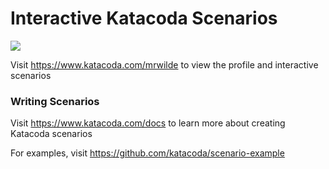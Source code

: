 # Interactive Katacoda Scenarios

[![](http://shields.katacoda.com/katacoda/mrwilde/count.svg)](https://www.katacoda.com/mrwilde "Get your profile on Katacoda.com")

Visit https://www.katacoda.com/mrwilde to view the profile and interactive scenarios

### Writing Scenarios
Visit https://www.katacoda.com/docs to learn more about creating Katacoda scenarios

For examples, visit https://github.com/katacoda/scenario-example
